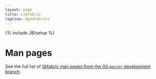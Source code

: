 ```yaml
---
layout: page
title: Libfabric
tagline: OpenFabrics
---
```

{% include JB/setup %}

# Man pages

See the full list of [libfabric man pages from the Git `master` development
branch](master/man).

